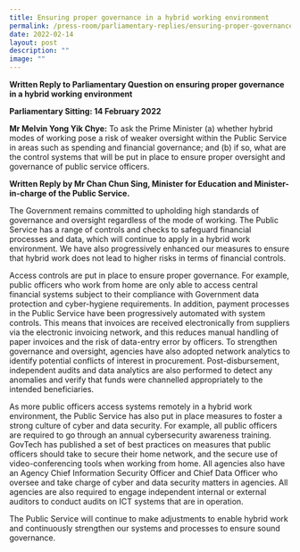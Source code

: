 ```yaml
---
title: Ensuring proper governance in a hybrid working environment
permalink: /press-room/parliamentary-replies/ensuring-proper-governance-in-a-hybrid-working-environment/
date: 2022-02-14
layout: post
description: ""
image: ""
---
```

**Written Reply to Parliamentary Question on ensuring proper governance in a hybrid working environment**  

**Parliamentary Sitting: 14 February 2022**  
  
**Mr Melvin Yong Yik Chye:** To ask the Prime Minister (a) whether hybrid modes of working pose a risk of weaker oversight within the Public Service in areas such as spending and financial governance; and (b) if so, what are the control systems that will be put in place to ensure proper oversight and governance of public service officers.  
  
**Written Reply by Mr Chan Chun Sing, Minister for Education and Minister-in-charge of the Public Service.**  
  
The Government remains committed to upholding high standards of governance and oversight regardless of the mode of working. The Public Service has a range of controls and checks to safeguard financial processes and data, which will continue to apply in a hybrid work environment. We have also progressively enhanced our measures to ensure that hybrid work does not lead to higher risks in terms of financial controls.  
  
Access controls are put in place to ensure proper governance. For example, public officers who work from home are only able to access central financial systems subject to their compliance with Government data protection and cyber-hygiene requirements. In addition, payment processes in the Public Service have been progressively automated with system controls. This means that invoices are received electronically from suppliers via the electronic invoicing network, and this reduces manual handling of paper invoices and the risk of data-entry error by officers. To strengthen governance and oversight, agencies have also adopted network analytics to identify potential conflicts of interest in procurement. Post-disbursement, independent audits and data analytics are also performed to detect any anomalies and verify that funds were channelled appropriately to the intended beneficiaries.  
  
As more public officers access systems remotely in a hybrid work environment, the Public Service has also put in place measures to foster a strong culture of cyber and data security. For example, all public officers are required to go through an annual cybersecurity awareness training. GovTech has published a set of best practices on measures that public officers should take to secure their home network, and the secure use of video-conferencing tools when working from home. All agencies also have an Agency Chief Information Security Officer and Chief Data Officer who oversee and take charge of cyber and data security matters in agencies. All agencies are also required to engage independent internal or external auditors to conduct audits on ICT systems that are in operation.  
  
The Public Service will continue to make adjustments to enable hybrid work and continuously strengthen our systems and processes to ensure sound governance.